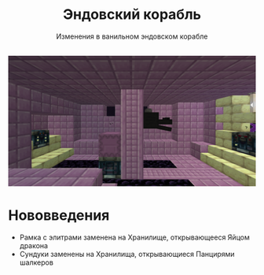 <div align="center">

<h1> Эндовский корабль </h1>
Изменения в ванильном эндовском корабле<br><br>

![image](https://github.com/LumonCorporation/Custom_Structures/blob/main/files/structures/end_ship.png)
</div>

# Нововведения
- Рамка с элитрами заменена на Хранилище, открывающееся Яйцом дракона
- Сундуки заменены на Хранилища, открывающиеся Панцирями шалкеров
